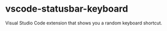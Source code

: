 # vscode-statusbar-keyboard
Visual Studio Code extension that shows you a random keyboard shortcut.
